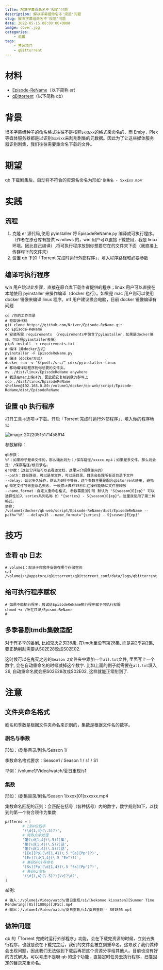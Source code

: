 ```yaml
---
title: 解决字幕组命名不'规范'问题
description: 解决字幕组命名不'规范'问题
slug: 解决字幕组命名不'规范'问题
date: 2022-05-15 00:00:00+0000
image: cover.jpg
categories:
    - 追番
tags:
    - 开源项目
    - qBittorrent
---
```

# 材料

- [Episode-ReName](https://github.com/Nriver/Episode-ReName "Episode-ReName")（以下简称 er）
- [qBittorrent](https://zh.wikipedia.org/zh-cn/QBittorrent "qBittorrent")（以下简称 qb）

# 背景

 很多字幕组种子的命名格式往往不是按照`SxxExx`的格式来命名的，而 Emby，Plex 等媒体服务器都是以识别`SxxExx`来刮削剧集的元数据。因此为了让这些媒体服务器识别剧集，我们往往需要重命名下载的文件。

# 期望

 qb 下载剧集后，自动将不符合的资源名命名为形如`'剧集名 - SxxExx.mp4'`

# 实践

## 流程

1. 克隆 er 源代码,使用 pyinstaller 将 EpisodeReName.py 编译成可执行程序。（作者在原仓库有提供 windows 的，win 用户可以直接下载使用，我是 linux 环境，因此自己编译）,将可执行程序放到你想要它在的文件夹下面（我直接上传群晖下的文件夹）
2. 设置 qb 下的「Torrent 完成时运行外部程序」，填入程序路径和必要参数

## 编译可执行程序

 win 用户跳过此步骤，直接在原仓库下载作者提供的程序；linux 用户可以直接在本地使用 pyinstaller 来操作编译（docker 也行）。如果是 mac 用户则可以使用 docker 镜像来编译 linux 程序。m1 用户建议换台电脑，目前 docker 镜像编译有问题

```shell
cd /你的工作目录
# 拉取源代码
git clone https://github.com/Nriver/Episode-ReName.git
cd Episode-ReName
# 安装所需 requirements （requirements中包含了pyinstaller，如果是docker编译，可以把pyinstaller去掉）
pip3 install -r requirements.txt
# 编译（非docker方式）
pyinstaller -F EpisodeReName.py
# 编译（docker方式）
docker run -v "$(pwd):/src/" cdrx/pyinstaller-linux
# 移动编译后程序到你想要的文件夹。
mv ./dist/linux/EpisodeReName anywhere
# 我是在mac上编译的，因此把它复制到我的群晖上
scp ./dist/linux/EpisodeReName shelken@192.168.0.80:/volume1/docker/qb-web/script/Episode-ReName/dist/EpisodeReName
```

## 设置 qb 执行程序

 打开工具->选项->下载。开启「Torrent 完成时运行外部程序」，填入你的程序地址

![image-20220515171458914](https://shelken-bucket.oss-cn-hongkong.aliyuncs.com/uPic/image-20220515171458914.png)

 参数解释：

```
qb参数：
%F：如果种子是单文件的，那么输出则为：/保存路径/xxxxx.mp4；如果是多文件。那么则会是: /保存路径/根目录名。
er参数：（这部分详细可以去看原文档，这里只介绍我使用的）
--path：目标路径，可以是单文件，可以是目录，目录会处理所有该目录下文件
--delay: 延迟多久操作，默认为0秒不等待，这个参数主要是配合qbitorrent使用, 避免qb锁定文件导致重命名失败. 一般停止做种15秒后在操作能确保文件被释放
--name_format：自定义重命名格式, 参数需要加引号 默认为 "S{season}E{ep}" 可以选择性加入 series系列名称 如 "{series} - S{season}E{ep}"。这里我使用了第二种格式。
举例:
/volume1/docker/qb-web/script/Episode-ReName/dist/EpisodeReName --path="%F" --delay=15 --name_format="{series} - S{season}E{ep}"
```

# 技巧

## 查看 qb 日志

```shell
# volume1：取决于你套件安装在哪个存储空间
cat /volume1/\@appstore/qBittorrent/qBittorrent_conf/data/logs/qbittorrent.log
```

## 给可执行程序赋权

```shell
# 如果不能执行程序，尝试给EpisodeReName执行程序赋予可执行权限
chmod +x /所在目录/EpisodeReName
#
```

## 多季番剧tmdb集数适配

对于有多季的番剧, 比如鬼灭之刃28集, 在tmdb里没有第28集, 而是第2季第2集, 要正确削刮需要从S02E28改成S02E02.

这时候可以在鬼灭之刃的`Season 2`文件夹中添加一个`all.txt`文件, 里面写上一个数字, 会在自动重命名的时候减掉这个数字. 比如上面的例子就需要在`all.txt`填入26, 自动重命名就会把S02E28改成S02E02, 这样就能正常削刮了.

# 注意

## 文件夹命名格式

剧名和季数是根据文件夹命名来识别的，集数是根据文件名的数字。

### 剧名与季数

形如：/剧集目录/剧名/Season 1/

季数命名格式要求：Season1 / Season 1 / s1 / S1

举例：/volume1/Video/watch/夏日重现/s1

### 集数

形如：/剧集目录/剧名/Season 1/xxxx[01]xxxxxx.mp4

集数命名匹配的正则：会匹配在括号（各种括号）内的数字，数字规则如下，以找到的第一个符合项作为集数

```python
patterns = [
        # 1到4位数字
        '(\d{1,4}(\.5)?)',
        # 特殊文字处理
        '第(\d{1,4}(\.5)?)集',
        '第(\d{1,4}(\.5)?)话',
        '第(\d{1,4}(\.5)?)話',
        '[Ee][Pp](\d{1,4}(\.5 "Ee][Pp")?)',
        '[Ee](\d{1,4}(\.5 "Ee")?)',
        # 兼容SP01等命名
        '[Ss][Pp](\d{1,4}(\.5 "Ss][Pp")?)',
        # 兼容v2命名
        '(\d{1,4}(\.5)?)[Vv]?\d?',
]

```

举例:

```shell
# 输入：/volume1/Video/watch/夏日重现/s1/[Nekomoe kissaten][Summer Time Rendering][05][1080p][JPSC].mp4
# 输出：/volume1/Video/watch/夏日重现/s1/夏日重现 - S01E05.mp4
```

## 做种问题

 qb 的「Torrent 完成时运行外部程序」功能，会在下载完资源的时候，立刻去执行程序，也就是说在下载完之后，我们的文件会被立刻重命名，这导致了我们做种会出现问题，因此我们无法做到下载后再把这个资源分享给其他人。目前也没有好的方式解决。可以考虑不是呀 qb 的这个功能，直接定时任务去执行程序，扫描固定的目录来重命名。
